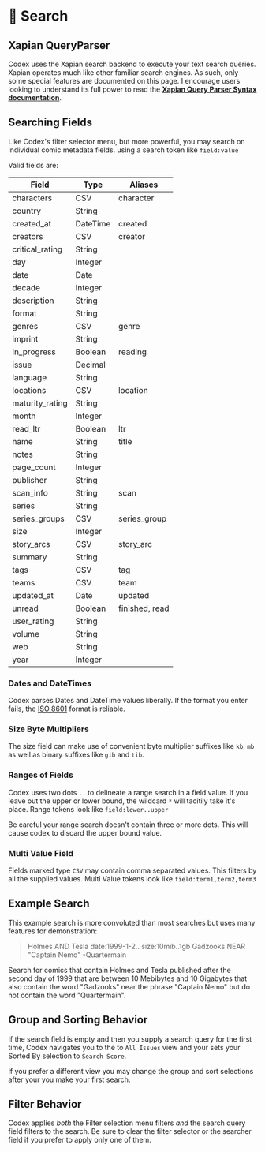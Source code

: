 # 🔎 Search

## Xapian QueryParser

Codex uses the Xapian search backend to execute your text search queries.
Xapian operates much like other familiar search engines. As such, only
some special features are documented on this page. I encourage users looking to
understand its full power to read the
**[Xapian Query Parser Syntax documentation](https://xapian.org/docs/queryparser.html)**.

## Searching Fields

Like Codex's filter selector menu, but more powerful, you may search on
individual comic metadata fields. using a search token like `field:value`

Valid fields are:

| Field           | Type     | Aliases        |
| --------------- | -------- | -------------- |
| characters      | CSV      | character      |
| country         | String   |                |
| created_at      | DateTime | created        |
| creators        | CSV      | creator        |
| critical_rating | String   |                |
| day             | Integer  |                |
| date            | Date     |                |
| decade          | Integer  |                |
| description     | String   |                |
| format          | String   |                |
| genres          | CSV      | genre          |
| imprint         | String   |                |
| in_progress     | Boolean  | reading        |
| issue           | Decimal  |                |
| language        | String   |                |
| locations       | CSV      | location       |
| maturity_rating | String   |                |
| month           | Integer  |                |
| read_ltr        | Boolean  | ltr            |
| name            | String   | title          |
| notes           | String   |                |
| page_count      | Integer  |                |
| publisher       | String   |                |
| scan_info       | String   | scan           |
| series          | String   |                |
| series_groups   | CSV      | series_group   |
| size            | Integer  |                |
| story_arcs      | CSV      | story_arc      |
| summary         | String   |                |
| tags            | CSV      | tag            |
| teams           | CSV      | team           |
| updated_at      | Date     | updated        |
| unread          | Boolean  | finished, read |
| user_rating     | String   |                |
| volume          | String   |                |
| web             | String   |                |
| year            | Integer  |                |

### Dates and DateTimes

Codex parses Dates and DateTime values liberally. If the format you
enter fails, the [ISO 8601](https://en.wikipedia.org/wiki/ISO_8601) format is reliable.

### Size Byte Multipliers

The size field can make use of convenient byte multiplier suffixes
like `kb`, `mb` as well as binary suffixes like `gib` and `tib`.

### Ranges of Fields

Codex uses two dots `..` to delineate a range search in a field value.
If you leave out the upper or lower bound, the wildcard `*` will tacitily
take it's place. Range tokens look like `field:lower..upper`

Be careful your range search doesn't contain three or more dots.
This will cause codex to discard the upper bound value.

### Multi Value Field

Fields marked type `CSV` may contain comma separated values. This
filters by all the supplied values. Multi Value tokens look like `field:term1,term2,term3`

## Example Search

This example search is more convoluted than most searches but uses many features for demonstration:

> Holmes AND Tesla date:1999-1-2.. size:10mib..1gb Gadzooks NEAR
> "Captain Nemo" -Quartermain

Search for comics that contain Holmes and Tesla published after
the second day of 1999 that are between 10 Mebibytes and 10 Gigabytes
that also contain the word "Gadzooks" near the phrase "Captain Nemo"
but do not contain the word "Quartermain".

## Group and Sorting Behavior

If the search field is empty and then you supply a search query for the first time,
Codex navigates you to the to `All Issues` view and your sets your Sorted By
selection to `Search Score`.

If you prefer a different view you may change the group and sort
selections after your you make your first search.

## Filter Behavior

Codex applies _both_ the Filter selection menu filters _and_ the
search query field filters to the search. Be sure to clear the filter
selector or the searcher field if you prefer to apply only one of them.
